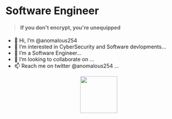 # Software Engineer 
> #### If you don't encrypt, you're unequipped

- 👋 Hi, I’m @anomalous254
- 👀 I’m interested in CyberSecurity and Software devlopments...
- 🌱 I’m a Software Engineer...
- 💞️ I’m looking to collaborate on ...
- 📫 Reach me on twitter @anomalous254 ...

<!---
anomalous254/anomalous254 is a ✨ special ✨ repository because its `README.md` (this file) appears on your GitHub profile.
You can click the Preview link to take a look at your changes.
--->
<div id="header" align="center">
  <img src="https://media.giphy.com/media/M9gbBd9nbDrOTu1Mqx/giphy.gif" width="100"/>
</div>
